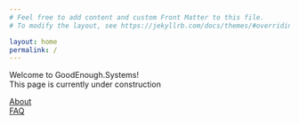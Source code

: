 ```yaml
---
# Feel free to add content and custom Front Matter to this file.
# To modify the layout, see https://jekyllrb.com/docs/themes/#overriding-theme-defaults

layout: home
permalink: /
---
```

Welcome to GoodEnough.Systems!
<br>
This page is currently under construction

[About](/about/)
<br>
[FAQ](/faq)